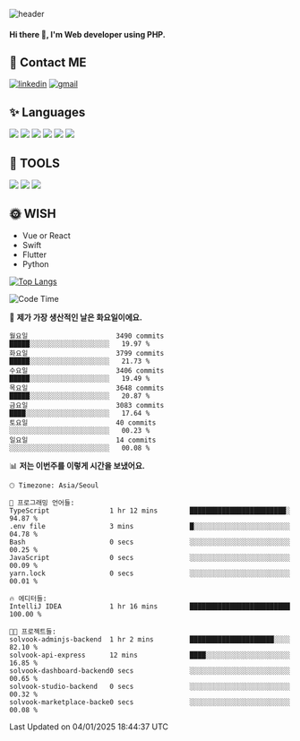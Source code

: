 ![header](https://capsule-render.vercel.app/api?type=waving&color=auto&height=300&section=header&text=Elin&fontSize=90&animation=twinkling)

#### Hi there 👋, I'm <b>Web developer</b> using PHP. ####

<!--
- 🔭 I’m currently working on Uniwill
- 🌱 I’m currently learning Vue or React or Python.
-->

<!---#### I am PHP developer --->

## 💌 Contact ME ###
[<img src='https://img.shields.io/badge/-EunjiKo-%230A66C2?style=flat-square&logo=LinkedIn&logoColor=white' alt='linkedin'>](https://www.linkedin.com/in/https://www.linkedin.com/in/eunji-ko-00a907164//)  [<img src='https://img.shields.io/badge/-einee214%40gmail.com-%23EA4335?style=flat-square&logo=Gmail&logoColor=white' alt='gmail'>](einee214@gmail.com)  


## ✨ Languages
<img src='https://img.shields.io/badge/-PHP-%23777BB4?style=for-the-badge&logo=PHP&logoColor=white'> <img src='https://img.shields.io/badge/-Laravel-%23FF2D20?style=for-the-badge&logo=Laravel&logoColor=white'> <img src='https://img.shields.io/badge/Jquery-%230769AD?style=for-the-badge&logo=Jquery&logoColor=white'> <img src='https://img.shields.io/badge/CSS3-%231572B6?style=for-the-badge&logo=CSS3&logoColor=white'> <img src='https://img.shields.io/badge/Bootstrap-%237952B3?style=for-the-badge&logo=Bootstrap&logoColor=white' > <img src='https://img.shields.io/badge/MySQL-%234479A1?style=for-the-badge&logo=MySQL&logoColor=white' >

## 🌷 TOOLS
<img src='https://img.shields.io/badge/PHPSTORM-%23000000?style=for-the-badge&logo=PhpStorm&logoColor=white' > <img src='https://img.shields.io/badge/GitLab-%23FCA121?style=for-the-badge&logo=GitLab&logoColor=white' > <img src='https://img.shields.io/badge/GitHub-%23181717?style=for-the-badge&logo=GitHub&logoColor=white'>


## 🌞 WISH
- Vue or React
- Swift
- Flutter
- Python


[![Top Langs](https://github-readme-stats.vercel.app/api/top-langs/?username=ein214&layout=compact)](https://github.com/anuraghazra/github-readme-stats)

<!--START_SECTION:waka-->
![Code Time](http://img.shields.io/badge/Code%20Time-3%2C976%20hrs%2037%20mins-blue)

📅 **제가 가장 생산적인 날은 화요일이에요.** 

```text
월요일                      3490 commits        █████░░░░░░░░░░░░░░░░░░░░   19.97 % 
화요일                      3799 commits        █████░░░░░░░░░░░░░░░░░░░░   21.73 % 
수요일                      3406 commits        █████░░░░░░░░░░░░░░░░░░░░   19.49 % 
목요일                      3648 commits        █████░░░░░░░░░░░░░░░░░░░░   20.87 % 
금요일                      3083 commits        ████░░░░░░░░░░░░░░░░░░░░░   17.64 % 
토요일                      40 commits          ░░░░░░░░░░░░░░░░░░░░░░░░░   00.23 % 
일요일                      14 commits          ░░░░░░░░░░░░░░░░░░░░░░░░░   00.08 % 
```


📊 **저는 이번주를 이렇게 시간을 보냈어요.** 

```text
🕑︎ Timezone: Asia/Seoul

💬 프로그래밍 언어들: 
TypeScript               1 hr 12 mins        ████████████████████████░   94.87 % 
.env file                3 mins              █░░░░░░░░░░░░░░░░░░░░░░░░   04.78 % 
Bash                     0 secs              ░░░░░░░░░░░░░░░░░░░░░░░░░   00.25 % 
JavaScript               0 secs              ░░░░░░░░░░░░░░░░░░░░░░░░░   00.09 % 
yarn.lock                0 secs              ░░░░░░░░░░░░░░░░░░░░░░░░░   00.01 % 

🔥 에디터들: 
IntelliJ IDEA            1 hr 16 mins        █████████████████████████   100.00 % 

🐱‍💻 프로젝트들: 
solvook-adminjs-backend  1 hr 2 mins         █████████████████████░░░░   82.10 % 
solvook-api-express      12 mins             ████░░░░░░░░░░░░░░░░░░░░░   16.85 % 
solvook-dashboard-backend0 secs              ░░░░░░░░░░░░░░░░░░░░░░░░░   00.65 % 
solvook-studio-backend   0 secs              ░░░░░░░░░░░░░░░░░░░░░░░░░   00.32 % 
solvook-marketplace-backe0 secs              ░░░░░░░░░░░░░░░░░░░░░░░░░   00.08 % 
```


 Last Updated on 04/01/2025 18:44:37 UTC
<!--END_SECTION:waka-->

<!---![GitHub stats](https://github-readme-stats.vercel.app/api?username=ein214&show_icons=true&theme=dracula)  --->



